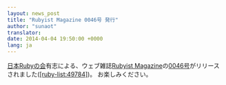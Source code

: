 ```yaml
---
layout: news_post
title: "Rubyist Magazine 0046号 発行"
author: "sunaot"
translator:
date: 2014-04-04 19:50:00 +0000
lang: ja
---
```


[日本Rubyの会][1]有志による、ウェブ雑誌[Rubyist
Magazine][2]の[0046号][3]がリリースされました([\[ruby-list:49784\]][4])。 お楽しみください。


[1]: http://ruby-no-kai.org
[2]: http://jp.rubyist.net/magazine/
[3]: http://jp.rubyist.net/magazine/?0046
[4]: http://blade.nagaokaut.ac.jp/cgi-bin/scat.rb/ruby/ruby-list/49784
